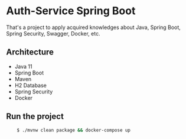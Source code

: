 # Auth-Service Spring Boot
That's a project to apply acquired knowledges about Java, Spring Boot, Spring Security, Swagger, Docker, etc.

## Architecture
 * Java 11
 * Spring Boot
 * Maven
 * H2 Database
 * Spring Security
 * Docker

## Run the project

```sh
    $ ./mvnw clean package && docker-compose up
```